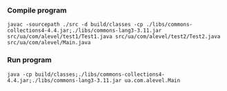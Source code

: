 ### Compile program ###
`
javac -sourcepath ./src -d build/classes -cp ./libs/commons-collections4-4.4.jar;./libs/commons-lang3-3.11.jar src/ua/com/alevel/test1/Test1.java src/ua/com/alevel/test2/Test2.java src/ua/com/alevel/Main.java
`
### Run program ###
`
java -cp build/classes;./libs/commons-collections4-4.4.jar;./libs/commons-lang3-3.11.jar ua.com.alevel.Main
`